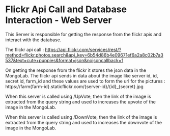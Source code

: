 # Flickr Api Call and Database Interaction - Web Server

This Server is responsible for getting the response from the flickr apis and interact with the database.

The flickr api call : https://api.flickr.com/services/rest/?method=flickr.photos.search&api_key=6b54d86b4e09671ef6a2a8c02b7a3537&text=cute+puppies&format=json&nojsoncallback=1

On getting the response from the flickr it stores the json data in the MongoLab. The flickr api sends in data about the image like server id, id, secret id, farm_id and these values are used to form the url for the pictures : https://farm{farm-id}.staticflickr.com/{server-id}/{id}_{secret}.jpg

When this server is called using /UpVote, then the link of the image is extracted from the query string and used to increases the upvote of the image in the MongoLab.

When this server is called using /DownVote, then the link of the image is extracted from the query string and used to increases the downvote of the image in the MongoLab.

